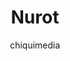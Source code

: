 ---
title: 'Nurot'
author: chiquimedia
project_image_path: '/images/gallery/nurot.jpg'
external_url: 'http://chiquimedia.org/nurot'
---